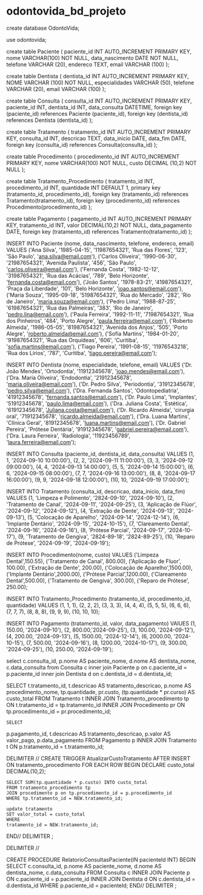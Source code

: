 # odontovida_bd_projeto

create database OdontoVida;

use odontovida;

create table Paciente (
paciente_id INT AUTO_INCREMENT PRIMARY KEY,
nome VARCHAR(100) NOT NULL,
data_nascimento DATE NOT NULL,
telefone VARCHAR (20),
endereco TEXT,
email VARCHAR (100)
);

create table Dentista (
dentista_id INT AUTO_INCREMENT PRIMARY KEY,
NOME VARCHAR (100) NOT NULL,
especialidades VARCHAR (50),
telefone VARCHAR (20),
email VARCHAR (100)
);

create table Consulta (
consulta_id INT AUTO_INCREMENT PRIMARY KEY,
paciente_id INT,
dentista_id INT,
data_consulta DATETIME,
foreign key (paciente_id) references Paciente (paciente_id),
foreign key (dentista_id) references Dentista (dentista_id)
);

create table Tratamento (
tratamento_id INT AUTO_INCREMENT PRIMARY KEY,
consulta_id INT,
descricao TEXT,
data_inicio DATE,
data_fim DATE,
foreign key (consulta_id) references Consulta(consulta_id)
);

create table Procedimento (
procedimento_id INT AUTO_INCREMENT PRIMARY KEY,
nome VARCHAR(100) NOT NULL,
custo DECIMAL (10,2) NOT NULL
);

create table Tratamento_Procedimento (
tratamento_id INT,
procedimento_id INT,
quantidade INT DEFAULT 1,
primary key (tratamento_id, procedimento_id),
foreign key (tratamento_id) references Tratamento(tratamento_id),
foreign key (procedimento_id) references Procedimento(procedimento_id)
);

create table Pagamento (
pagamento_id INT AUTO_INCREMENT PRIMARY KEY,
tratamento_id INT,
valor DECIMAL(10,2) NOT NULL,
data_pagamento DATE,
foreign key (tratamento_id) references Tratamento(tratamento_id)
);

INSERT INTO Paciente (nome, data_nascimento, telefone, endereco, email) VALUES
('Ana Silva', '1985-04-15', '11987654321', 'Rua das Flores', '123', 'São Paulo', 'ana.silva@email.com'), 
('Carlos Oliveira', '1990-06-30', '21987654321', 'Avenida Paulista', '456', 'São Paulo', 'carlos.oliveira@email.com'), 
('Fernanda Costa', '1982-12-12', '31987654321', 'Rua das Acácias', '789', 'Belo Horizonte', 'fernanda.costa@email.com'), 
('João Santos', '1978-83-21', '41987654321', 'Praça da Liberdade', '101', 'Belo Horizonte', 'joao.santos@email.com'), 
('Maria Souza', '1995-09-18', '51987654321', 'Rua do Mercado', '282', 'Rio de Janeiro', 'maria.souza@email.com'), 
('Pedro Lima', '1988-87-25', '61987654321', 'Rua das Palmeiras', '383', 'Rio de Janeiro', 'pedro.lina@email.com'), 
('Paula Ferreira', '1992-11-11', '71987654321', 'Rua dos Pinheiros', '484', 'Porto Alegre', 'paula.ferreira@email.com'), 
('Roberto Almeida', '1986-05-05', '81987654321', 'Avenida dos Anjos', '505', 'Porto Alegre', 'roberto.almeida@email.com'), 
('Sofia Martins', '1984-01-20', '91987654321', 'Rua das Orquídeas', '606', 'Curitiba', 'sofia.martins@email.com'), 
('Tiago Pereira', '1991-08-15', '11976543218', 'Rua dos Lírios', '787', 'Curitiba', 'tiago.pereira@email.com'); 

INSERT INTO Dentista (nome, especialidade, telefone, email) VALUES
('Dr. João Mendes', 'Ortodontia', '11912345678', 'joao.mendes@email.com'),
('Dra. Maria Oliveira', 'Endodontia', '21912345678', 'maria.oliveira@email.com'),
('Dr. Pedro Silva', 'Periodontia', '31912345678', 'pedro.silva@email.com'),
('Dra. Fernanda Santos', 'Odontopediatria', '41912345678', 'fernanda.santos@email.com'), 
('Dr. Paulo Lima', 'Implantes', '51912345678', 'paulo.lima@email.com'), 
('Dra. Juliana Costa', 'Estética', '61912345678', 'Juliana.costa@email.com'), 
('Dr. Ricardo Almeida', 'cirurgia oral', '71912345678', 'ricardo.almeida@email.com'), 
('Dra. Luana Martins', 'Clínica Geral', '81912345678', 'luana.martins@email.com'), 
('Dr. Gabriel Pereira', 'Prótese Dentária', '91912345678', 'gabriel.pereira@email.com'), 
('Dra. Laura Ferreira', 'Radiologia', '11923456789', 'laura.ferreira@email.com');

INSERT INTO Consulta (paciente_id, dentista_id, data_consulta) VALUES 
(1, 1, '2024-09-10 10:00:00'),
(2, 2, '2024-09-11 11:00:00'),
(3, 3, '2024-09-12 09:00:00'),
(4, 4, '2024-09-13 14:00:00'),
(5, 5, '2024-09-14 15:00:00'),
(6, 6, '2024-09-15 08:00:00'),
(7, 7, '2024-09-16 13:00:00'),
(8, 8, '2024-09-17 16:00:00'),
(9, 9, '2024-09-18 12:00:00'),
(10, 10, '2024-09-19 17:00:00');

INSERT INTO Tratamento (consulta_id, descricao, data_inicio, data_fim) VALUES
(1, 'Limpeza e Polimento', '2824-09-10', '2024-09-10'),
(2, 'Tratamento de Canal', '2024-09-11', '2024-09-25'), 
(3, 'Aplicação de Flúor', '2024-09-12', '2024-09-12'), 
(4, 'Extração de Dente', '2024-09-13', '2024-09-13'), 
(5, 'Colocação de Aparelho', '2024-09-14', '2024-12-14'), 
(6, 'Implante Dentário', '2024-09-15', '2024-10-15'), 
(7, 'Clareamento Dental', '2024-09-16', '2024-09-16'),
(8, 'Prótese Parcial', '2024-09-17', '2024-10-17'),
(9, 'Tratamento de Gengiva', '2824-89-18', '2824-89-25'), 
(10, 'Reparo de Prótese', '2024-09-19', '2024-09-19');

INSERT INTO Procedimento(nome, custo) VALUES
('Limpeza Dental',150.55),
('Tratamento de Canal', 800.00),
('Aplicação de Fluor', 100.00),
('Extração de Dente', 200.00),
('Colocação de Aparelho',1500.00),
('Implante Dentário',2000.00),
('Prótese Parcial',1200.00),
('Clareamento Dental',500.00),
('Tratamento de Gengiva', 300.00),
('Reparo de Prótese', 250.00);

INSERT INTO Tratamento_Procedimento (tratamento_id, procedimento_id, quantidade) VALUES
(1, 1, 1),
(2, 2, 2),
(3, 3, 3),
(4, 4, 4),
(5, 5, 5),
(6, 6, 6),
(7, 7, 7),
(8, 8, 8),
(9, 9, 9),
(10, 10, 10);

INSERT INTO Pagamento (tratamento_id, valor, data_pagamento) VAlUES
(1, 150.00, '2024-09-10'),
(2, 800.00,'2024-09-25'),
(3, 100.00, '2024-09-12'),
(4, 200.00, '2024-09-13'),
(5, 1500.00, '2024-12-14'),
(6, 2000.00, '2024-10-15'),
(7, 500.00, '2024-09-16'),
(8, 1200.00, '2024-10-17'),
(9, 300.00, '2024-09-25'),
(10, 250.00, '2024-09-19');

select
	c.consulta_id,
    p.nome AS paciente_nome,
    d.nome AS dentista_nome,
    c.data_consulta
from
    Consulta c
inner join
    Paciente p on c.paciente_id = p.paciente_id
inner join
    Dentista d on c.dentista_id = d.dentista_id;
    
SELECT
t.tratamento_id,
t.descricao AS tratamento_descricao,
    p.nome AS procedimento_nome,
    tp.quantidade,
    pr.custo,
    (tp.quantidade * pr.curso) AS custo_total
    FROM
Tratamento t
INNER JOIN
Tratamento_procedimento tp ON t.tratamento_id = tp.tratamento_id
INNER JOIN
    Procedimento pr ON tp.procedimento_id = pr.procedimento_id;
   
   
    SELECT
p.pagamento_id,
t.descricao AS tratamento_descricao,
p.valor AS valor_pago,
p.data_pagamento
FROM
Pagamento p
INNER JOIN
Tratamento t ON p.tratamento_id = t.tratamento_id;

DELIMITER //
CREATE TRIGGER AtualizarCustoTratamento
AFTER INSERT ON tratamento_procedimento
FOR EACH ROW
BEGIN
    DECLARE custo_total DECIMAL(10,2);
   
    SELECT SUM(tp.quantidade * p.custo) INTO custo_total
    FROM tratamento_procedimento tp
    JOIN procedimento p on tp.procedimento_id = p.procedimento_id
    WHERE tp.tratamento_id = NEW.tratamento_id;
   
    update tratamento
    SET valor_total = custo_total
    WHERE
    tratamento_id = NEW.tratamento_id;
END//
DELIMITER ;

DELIMITER //

CREATE PROCEDURE RelatorioConsultasPaciente(IN pacienteId INT)
BEGIN
SELECT
c.consulta_id,
        p.nome AS paciente_nome,
        d.nome AS dentista_nome,
        c.data_consulta
FROM
Consulta c
INNER JOIN
Paciente p ON c.paciente_id = p.paciente_id
INNER JOIN
Dentista d ON c.dentista_id = d.dentista_id
WHERE
p.paciente_id = pacienteId;
END//
DELIMITER ;
